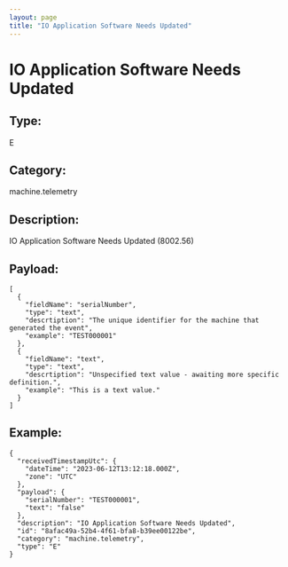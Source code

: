 ```yaml
---
layout: page
title: "IO Application Software Needs Updated"
---
```


# IO Application Software Needs Updated

## Type:

E

## Category:

machine.telemetry

## Description: 

IO Application Software Needs Updated (8002.56)

## Payload:

```
[
  {
    "fieldName": "serialNumber",
    "type": "text",
    "descrtiption": "The unique identifier for the machine that generated the event",
    "example": "TEST000001"
  },
  {
    "fieldName": "text",
    "type": "text",
    "descrtiption": "Unspecified text value - awaiting more specific definition.",
    "example": "This is a text value."
  }
]
```

## Example:

```
{
  "receivedTimestampUtc": {
    "dateTime": "2023-06-12T13:12:18.000Z",
    "zone": "UTC"
  },
  "payload": {
    "serialNumber": "TEST000001",
    "text": "false"
  },
  "description": "IO Application Software Needs Updated",
  "id": "8afac49a-52b4-4f61-bfa8-b39ee00122be",
  "category": "machine.telemetry",
  "type": "E"
}
```

